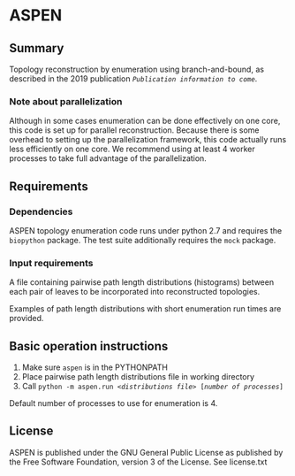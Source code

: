 # ASPEN

## Summary
Topology reconstruction by enumeration using branch-and-bound, as described in the 2019 publication *`Publication information to come`*.

### Note about parallelization
Although in some cases enumeration can be done effectively on one core, this code is set up for parallel reconstruction. Because there is some overhead to setting up the parallelization framework, this code actually runs less efficiently on one core. We recommend using at least 4 worker processes to take full advantage of the parallelization.

## Requirements

### Dependencies
ASPEN topology enumeration code runs under python 2.7 and requires the `biopython` package.
The test suite additionally requires the `mock` package.

### Input requirements
A file containing pairwise path length distributions (histograms) between each pair of leaves to be incorporated into reconstructed topologies.

Examples of path length distributions with short enumeration run times are provided.

## Basic operation instructions

1. Make sure `aspen` is in the PYTHONPATH
2. Place pairwise path length distributions file in working directory
3. Call `python -m aspen.run <`*`distributions file`*`> [`*`number of processes`*`]`

Default number of processes to use for enumeration is 4.

## License
ASPEN is published under the GNU General Public License as published by the Free Software Foundation, version 3 of the License.  See license.txt
